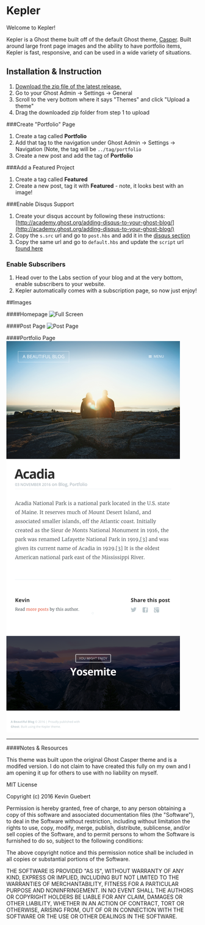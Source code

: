 # Kepler 

Welcome to Kepler! 

Kepler is a Ghost theme built off of the default Ghost theme, [Casper](https://github.com/TryGhost/Casper/releases). Built around large front page images and the ability to have portfolio items, Kepler is fast, responsive, and can be used in a wide variety of situations.


## Installation & Instruction

1. [Download the zip file of the latest release.](https://github.com/kevinguebert/Kepler/releases/tag/0.1.0)
2. Go to your Ghost Admin -> Settings -> General
3. Scroll to the very bottom where it says "Themes" and click "Upload a theme"
4. Drag the downloaded zip folder from step 1 to upload

###Create "Portfolio" Page

1. Create a tag called **Portfolio**
2. Add that tag to the navigation under Ghost Admin -> Settings -> Navigation
	(Note, the tag will be `../tag/portfolio`
3. Create a new post and add the tag of **Portfolio**

###Add a Featured Project

1. Create a tag called **Featured**
2. Create a new post, tag it with **Featured** - note, it looks best with an image!	

###Enable Disqus Support

1. Create your disqus account by following these instructions: [http://academy.ghost.org/adding-disqus-to-your-ghost-blog/](http://academy.ghost.org/adding-disqus-to-your-ghost-blog/)
2. Copy the `s.src` url and go to `post.hbs` and add it in the [disqus section](https://github.com/kevinguebert/Kepler/blob/master/post.hbs#L46)
3. Copy the same url and go to `default.hbs` and update the `script` url [found here](https://github.com/kevinguebert/Kepler/blob/master/default.hbs#L55)

### Enable Subscribers

1. Head over to the Labs section of your blog and at the very bottom, enable subscribers to your website.
2. Kepler automatically comes with a subscription page, so now just enjoy!

##Images

####Homepage
![Full Screen](https://github.com/kevinguebert/Kepler/blob/gh-pages/readme/screencapture-localhost-2368-1478223420254.png?raw=true)

####Post Page
![Post Page](https://github.com/kevinguebert/Kepler/blob/gh-pages/readme/screencapture-localhost-2368-acadia-1478223454551.png?raw=true)

####Portfolio Page
![Portfolio Page](https://github.com/kevinguebert/Kepler/blob/gh-pages/readme/screencapture-localhost-2368-acadia-1478224097857.png?raw=true)





-----

####Notes & Resources

This theme was built upon the original Ghost Casper theme and is a modifed version. I do not claim to have created this fully on my own and I am opening it up for others to use with no liability on myself. 

MIT License

Copyright (c) 2016 Kevin Guebert

Permission is hereby granted, free of charge, to any person obtaining a copy
of this software and associated documentation files (the "Software"), to deal
in the Software without restriction, including without limitation the rights
to use, copy, modify, merge, publish, distribute, sublicense, and/or sell
copies of the Software, and to permit persons to whom the Software is
furnished to do so, subject to the following conditions:

The above copyright notice and this permission notice shall be included in all
copies or substantial portions of the Software.

THE SOFTWARE IS PROVIDED "AS IS", WITHOUT WARRANTY OF ANY KIND, EXPRESS OR
IMPLIED, INCLUDING BUT NOT LIMITED TO THE WARRANTIES OF MERCHANTABILITY,
FITNESS FOR A PARTICULAR PURPOSE AND NONINFRINGEMENT. IN NO EVENT SHALL THE
AUTHORS OR COPYRIGHT HOLDERS BE LIABLE FOR ANY CLAIM, DAMAGES OR OTHER
LIABILITY, WHETHER IN AN ACTION OF CONTRACT, TORT OR OTHERWISE, ARISING FROM,
OUT OF OR IN CONNECTION WITH THE SOFTWARE OR THE USE OR OTHER DEALINGS IN THE
SOFTWARE.
